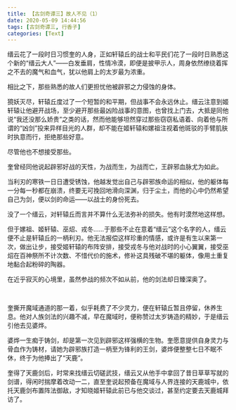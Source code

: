 ```yaml
---
title: 【古剑奇谭三】故人不见（1）
date: 2020-05-09 14:44:56
tags: [古剑奇谭三, 行香子]
categories: [Text]
---
```


<p>缙云花了一段时日习惯奎的人身，正如轩辕丘的战士和平民们花了一段时日熟悉这个新的“缙云大人”——白发垂肩，性情冷漠，即便是披甲示人，周身依然缭绕着挥之不去的魔气和血气，犹以他肩上的太岁最为浓重。</p> 
<p>相比之下，那些熟悉的故人们更担忧他被辟邪之力侵蚀的身体。</p> 
<p>獍妖灭尽，轩辕丘度过了一个短暂的和平期，但战事不会永远休止。缙云注意到姬轩辕让他避开战场，至少避开那些最凶险战事的意图，也曾找上门去，大抵是同他说“我还没那么娇贵”之类的话，然而他能够坦然穿过那些窃窃私语着、向着他与所谓的“凶剑”投来异样目光的人群，却不能在姬轩辕和嫘祖注视着他斑驳的手臂肌肤时执意而行，拒绝那些好意。</p> 
<p>尽管他也不想接受那些。</p> 
<p>奎曾经同他说起辟邪好战的天性，为战而生，为战而亡，王辟邪血脉尤为如此。</p> 
<p>当利刃的寒铁一日日遭受锈蚀，他越发觉出自己与辟邪族命运的相似，他的躯体每一分每一秒都在崩溃，终要无可挽回地滑向深渊，归于尘土，而他的心中仍然希望自己为剑，便以剑的命运——以战士的身份死去。</p> 
<p>没了一个缙云，对轩辕丘而言并不算什么无法弥补的损失。他有时漠然地这样想。</p> 
<p>但于嫘祖、姬轩辕、巫炤、戎冬……于那些不止在意着“缙云”这个名字的人，缙云便不止是轩辕丘的一柄利刃。他无法报偿这样珍重的情感，或许是有生以来第一次，做出让步，接受姬轩辕的布阵安排，接受戎冬与他对战时的小心翼翼，接受巫炤在百神祭所不计次数、不惜代价的施术，修补这具残破不堪的躯体，像用土重复地黏合起粉碎的陶器。</p> 
<p>在近乎寂灭的心境里，虽然参战的频次不如从前，他的剑法却日臻深奥了。</p> 
<p>&nbsp;</p> 
<p>奎撕开魔域通道的那一着，似乎耗费了不少灵力，便在轩辕丘暂且停留，休养生息。他对人族剑法的兴趣不减，早在魔域时，便称赞过太岁铸造的精妙，于是缙云引他去见婆烨。</p> 
<p>婆烨一生痴于铸剑，却是第一次见到辟邪这样强横的生物。奎愿意提供自身灵力与骨血作为铸材，请她为辟邪族打造一柄至为锋利的王剑，婆烨便整整七日不眠不休，终于为他捧出了“天鹿”。</p> 
<p>奎得了天鹿剑后，时常来找缙云切磋武技，缙云又从他手中拿回了昔日草草写就的剑谱，得闲时揣摩着改动一二，直至奎说起预备在魔域与人界连接的天鹿城中，依托天鹿剑布置阵法御敌，才知晓姬轩辕此前已与他交谈过，甚至约定要去天鹿城拜访了。</p> 
<p><br /></p>